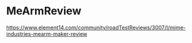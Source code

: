 # MeArmReview

https://www.element14.com/community/roadTestReviews/3007/l/mime-industries-mearm-maker-review
